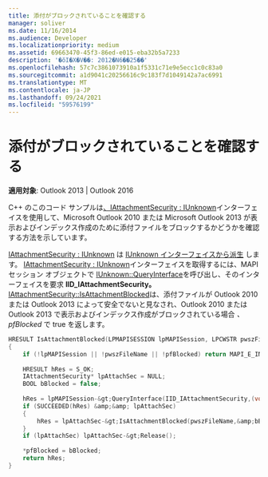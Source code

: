 ```yaml
---
title: 添付がブロックされていることを確認する
manager: soliver
ms.date: 11/16/2014
ms.audience: Developer
ms.localizationpriority: medium
ms.assetid: 69663470-45f3-86ed-e015-eba32b5a7233
description: '�ŏI�X�V��: 2012�N6��25��'
ms.openlocfilehash: 57c7c3861073910a1f5331c71e9e5ecc1c0c83a0
ms.sourcegitcommit: a1d9041c20256616c9c183f7d1049142a7ac6991
ms.translationtype: MT
ms.contentlocale: ja-JP
ms.lasthandoff: 09/24/2021
ms.locfileid: "59576199"
---
```

# <a name="verify-an-attachment-is-blocked"></a>添付がブロックされていることを確認する

**適用対象**: Outlook 2013 | Outlook 2016 
  
C++ のこのコード サンプルは[、IAttachmentSecurity : IUnknown](iattachmentsecurityiunknown.md)インターフェイスを使用して、Microsoft Outlook 2010 または Microsoft Outlook 2013 が表示およびインデックス作成のために添付ファイルをブロックするかどうかを確認する方法を示しています。 
  
[IAttachmentSecurity : IUnknown](iattachmentsecurityiunknown.md) は [IUnknown インターフェイスから派生](https://msdn.microsoft.com/library/ms680509%28VS.85%29.aspx) します。 [IAttachmentSecurity : IUnknown](iattachmentsecurityiunknown.md)インターフェイスを取得するには、MAPI セッション オブジェクトで [IUnknown::QueryInterface](https://msdn.microsoft.com/library/ms682521%28v=VS.85%29.aspx)を呼び出し、そのインターフェイスを要求 **IID_IAttachmentSecurity。** [IAttachmentSecurity::IsAttachmentBlocked](iattachmentsecurity-isattachmentblocked.md)は、添付ファイルが Outlook 2010 または Outlook 2013 によって安全でないと見なされ、Outlook 2010 または Outlook 2013 で表示およびインデックス作成がブロックされている場合 _、pfBlocked_ で true を返します。 
  
```cpp
HRESULT IsAttachmentBlocked(LPMAPISESSION lpMAPISession, LPCWSTR pwszFileName, BOOL* pfBlocked) 
{ 
    if (!lpMAPISession || !pwszFileName || !pfBlocked) return MAPI_E_INVALID_PARAMETER; 
 
    HRESULT hRes = S_OK; 
    IAttachmentSecurity* lpAttachSec = NULL; 
    BOOL bBlocked = false; 
 
    hRes = lpMAPISession-&gt;QueryInterface(IID_IAttachmentSecurity,(void**)&amp;lpAttachSec); 
    if (SUCCEEDED(hRes) &amp;&amp; lpAttachSec) 
    { 
        hRes = lpAttachSec-&gt;IsAttachmentBlocked(pwszFileName,&amp;bBlocked); 
    } 
    if (lpAttachSec) lpAttachSec-&gt;Release(); 
 
    *pfBlocked = bBlocked; 
    return hRes; 
}

```


